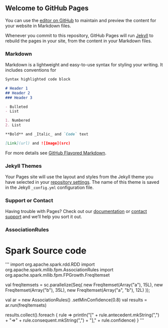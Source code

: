 ## Welcome to GitHub Pages

You can use the [editor on GitHub](https://github.com/taoranli/taoranli.github.io-cs239/edit/master/README.md) to maintain and preview the content for your website in Markdown files.

Whenever you commit to this repository, GitHub Pages will run [Jekyll](https://jekyllrb.com/) to rebuild the pages in your site, from the content in your Markdown files.

### Markdown

Markdown is a lightweight and easy-to-use syntax for styling your writing. It includes conventions for

```markdown
Syntax highlighted code block

# Header 1
## Header 2
### Header 3

- Bulleted
- List

1. Numbered
2. List

**Bold** and _Italic_ and `Code` text

[Link](url) and ![Image](src)
```

For more details see [GitHub Flavored Markdown](https://guides.github.com/features/mastering-markdown/).

### Jekyll Themes

Your Pages site will use the layout and styles from the Jekyll theme you have selected in your [repository settings](https://github.com/taoranli/taoranli.github.io-cs239/settings). The name of this theme is saved in the Jekyll `_config.yml` configuration file.

### Support or Contact
Having trouble with Pages? Check out our [documentation](https://help.github.com/categories/github-pages-basics/) or [contact support](https://github.com/contact) and we’ll help you sort it out.


### AssociationRules
# Spark Source code
'''
import org.apache.spark.rdd.RDD
import org.apache.spark.mllib.fpm.AssociationRules
import org.apache.spark.mllib.fpm.FPGrowth.FreqItemset

val freqItemsets = sc.parallelize(Seq(
  new FreqItemset(Array("a"), 15L),
  new FreqItemset(Array("b"), 35L),
  new FreqItemset(Array("a", "b"), 12L)
));

val ar = new AssociationRules()
  .setMinConfidence(0.8)
val results = ar.run(freqItemsets)

results.collect().foreach { rule =>
  println("[" + rule.antecedent.mkString(",")
    + "=>"
    + rule.consequent.mkString(",") + "]," + rule.confidence)
}
'''

